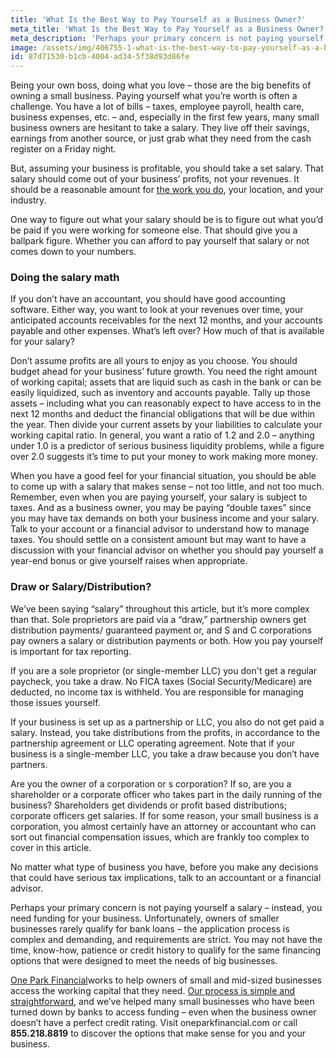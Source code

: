```yaml
---
title: 'What Is the Best Way to Pay Yourself as a Business Owner?'
meta_title: 'What Is the Best Way to Pay Yourself as a Business Owner?'
meta_description: 'Perhaps your primary concern is not paying yourself a salary – instead, you need funding for your business. Unfortunately, owners of smaller businesses rarely qualify for bank loans – the application process is complex and demanding, and requirements are strict. You may not have the time, know-how, patience or credit history to qualify for the same financing options that were designed to meet the needs of big businesses.'
image: /assets/img/406755-1-what-is-the-best-way-to-pay-yourself-as-a-business-owner.jpg
id: 87d71530-b1cb-4004-ad34-5f38d93d86fe
---
```

Being your own boss, doing what you love – those are the big benefits of owning a small business. Paying yourself what you’re worth is often a challenge. You have a lot of bills – taxes, employee payroll, health care, business expenses, etc. – and, especially in the first few years, many small business owners are hesitant to take a salary. They live off their savings, earnings from another source, or just grab what they need from the cash register on a Friday night.

But, assuming your business is profitable, you should take a set salary. That salary should come out of your business’ profits, not your revenues. It should be a reasonable amount for [the work you do](https://www.oneparkfinancial.com/blog/business-owner-deserve-vacation), your location, and your industry. 

One way to figure out what your salary should be is to figure out what you’d be paid if you were working for someone else. That should give you a ballpark figure. Whether you can afford to pay yourself that salary or not comes down to your numbers.

### Doing the salary math

If you don’t have an accountant, you should have good accounting software. Either way, you want to look at your revenues over time, your anticipated accounts receivables for the next 12 months, and your accounts payable and other expenses. What’s left over? How much of that is available for your salary? 

Don’t assume profits are all yours to enjoy as you choose. You should budget ahead for your business’ future growth. You need the right amount of working capital; assets that are liquid such as cash in the bank or can be easily liquidized, such as inventory and accounts payable. Tally up those assets – including what you can reasonably expect to have access to in the next 12 months and deduct the financial obligations that will be due within the year. Then divide your current assets by your liabilities to calculate your working capital ratio. In general, you want a ratio of 1.2 and 2.0 – anything under 1.0 is a predictor of serious business liquidity problems, while a figure over 2.0 suggests it’s time to put your money to work making more money.

When you have a good feel for your financial situation, you should be able to come up with a salary that makes sense – not too little, and not too much. Remember, even when you are paying yourself, your salary is subject to taxes. And as a business owner, you may be paying “double taxes” since you may have tax demands on both your business income and your salary. Talk to your account or a financial advisor to understand how to manage taxes. You should settle on a consistent amount but may want to have a discussion with your financial advisor on whether you should pay yourself a year-end bonus or give yourself raises when appropriate.

### Draw or Salary/Distribution?

We’ve been saying “salary” throughout this article, but it’s more complex than that. Sole proprietors are paid via a “draw,” partnership owners get distribution payments/ guaranteed payment or, and S and C corporations pay owners a salary or distribution payments or both. How you pay yourself is important for tax reporting. 

If you are a sole proprietor (or single-member LLC) you don't get a regular paycheck, you take a draw. No FICA taxes (Social Security/Medicare) are deducted, no income tax is withheld. You are responsible for managing those issues yourself.  

If your business is set up as a partnership or LLC, you also do not get paid a salary. Instead, you take distributions from the profits, in accordance to the partnership agreement or LLC operating agreement. Note that if your business is a single-member LLC, you take a draw because you don’t have partners.

Are you the owner of a corporation or s corporation? If so, are you a shareholder or a corporate officer who takes part in the daily running of the business? Shareholders get dividends or profit based distributions; corporate officers get salaries. If for some reason, your small business is a corporation, you almost certainly have an attorney or accountant who can sort out financial compensation issues, which are frankly too complex to cover in this article. 

No matter what type of business you have, before you make any decisions that could have serious tax implications, talk to an accountant or a financial advisor.

Perhaps your primary concern is not paying yourself a salary – instead, you need funding for your business. Unfortunately, owners of smaller businesses rarely qualify for bank loans – the application process is complex and demanding, and requirements are strict. You may not have the time, know-how, patience or credit history to qualify for the same financing options that were designed to meet the needs of big businesses. 

[One Park Financial](https://www.oneparkfinancial.com/)works to help owners of small and mid-sized businesses access the working capital that they need. [Our process is simple and straightforward](https://www.oneparkfinancial.com/pre-qualification), and we’ve helped many small businesses who have been turned down by banks to access funding – even when the business owner doesn’t have a perfect credit rating. Visit oneparkfinancial.com or call **855.218.8819** to discover the options that make sense for you and your business.